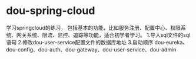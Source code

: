 # dou-spring-cloud
学习springcloud的练习， 包括基本的功能，比如服务注册、配置中心、权限系统、网关系统、限流、监控、追踪等功能，适合初学者学习。
1.导入sql文件的sql语句
2.修改dou-user-service配置文件的数据库地址
3.启动顺序 dou-eureka、dou-config、dou-auth、dou-gateway、dou-user-service、dou-admin


